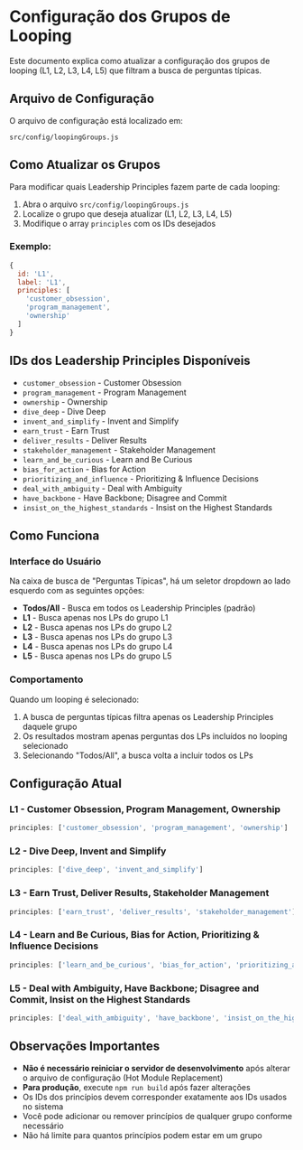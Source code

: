 # Configuração dos Grupos de Looping

Este documento explica como atualizar a configuração dos grupos de looping (L1, L2, L3, L4, L5) que filtram a busca de perguntas típicas.

## Arquivo de Configuração

O arquivo de configuração está localizado em:
```
src/config/loopingGroups.js
```

## Como Atualizar os Grupos

Para modificar quais Leadership Principles fazem parte de cada looping:

1. Abra o arquivo `src/config/loopingGroups.js`
2. Localize o grupo que deseja atualizar (L1, L2, L3, L4, L5)
3. Modifique o array `principles` com os IDs desejados

### Exemplo:

```javascript
{
  id: 'L1',
  label: 'L1',
  principles: [
    'customer_obsession',
    'program_management',
    'ownership'
  ]
}
```

## IDs dos Leadership Principles Disponíveis

- `customer_obsession` - Customer Obsession
- `program_management` - Program Management
- `ownership` - Ownership
- `dive_deep` - Dive Deep
- `invent_and_simplify` - Invent and Simplify
- `earn_trust` - Earn Trust
- `deliver_results` - Deliver Results
- `stakeholder_management` - Stakeholder Management
- `learn_and_be_curious` - Learn and Be Curious
- `bias_for_action` - Bias for Action
- `prioritizing_and_influence` - Prioritizing & Influence Decisions
- `deal_with_ambiguity` - Deal with Ambiguity
- `have_backbone` - Have Backbone; Disagree and Commit
- `insist_on_the_highest_standards` - Insist on the Highest Standards

## Como Funciona

### Interface do Usuário

Na caixa de busca de "Perguntas Típicas", há um seletor dropdown ao lado esquerdo com as seguintes opções:
- **Todos/All** - Busca em todos os Leadership Principles (padrão)
- **L1** - Busca apenas nos LPs do grupo L1
- **L2** - Busca apenas nos LPs do grupo L2
- **L3** - Busca apenas nos LPs do grupo L3
- **L4** - Busca apenas nos LPs do grupo L4
- **L5** - Busca apenas nos LPs do grupo L5

### Comportamento

Quando um looping é selecionado:
1. A busca de perguntas típicas filtra apenas os Leadership Principles daquele grupo
2. Os resultados mostram apenas perguntas dos LPs incluídos no looping selecionado
3. Selecionando "Todos/All", a busca volta a incluir todos os LPs

## Configuração Atual

### L1 - Customer Obsession, Program Management, Ownership
```javascript
principles: ['customer_obsession', 'program_management', 'ownership']
```

### L2 - Dive Deep, Invent and Simplify
```javascript
principles: ['dive_deep', 'invent_and_simplify']
```

### L3 - Earn Trust, Deliver Results, Stakeholder Management
```javascript
principles: ['earn_trust', 'deliver_results', 'stakeholder_management']
```

### L4 - Learn and Be Curious, Bias for Action, Prioritizing & Influence Decisions
```javascript
principles: ['learn_and_be_curious', 'bias_for_action', 'prioritizing_and_influence']
```

### L5 - Deal with Ambiguity, Have Backbone; Disagree and Commit, Insist on the Highest Standards
```javascript
principles: ['deal_with_ambiguity', 'have_backbone', 'insist_on_the_highest_standards']
```

## Observações Importantes

- **Não é necessário reiniciar o servidor de desenvolvimento** após alterar o arquivo de configuração (Hot Module Replacement)
- **Para produção**, execute `npm run build` após fazer alterações
- Os IDs dos princípios devem corresponder exatamente aos IDs usados no sistema
- Você pode adicionar ou remover princípios de qualquer grupo conforme necessário
- Não há limite para quantos princípios podem estar em um grupo
